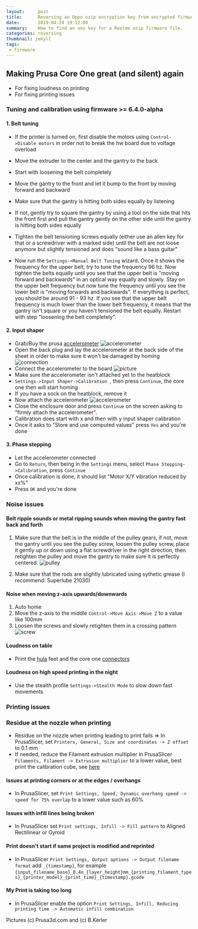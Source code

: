 ```yaml
---
layout:     post
title:      Reversing an Oppo ozip encryption key from encrypted firmware
date:       2019-04-24 19:12:00
summary:    How to find an aes key for a Realme ozip firmware file.
categories: reversing
thumbnail: jekyll
tags:
 - firmware
---
```


## Making Prusa Core One great (and silent) again
- For fixing loudness on printing
- For fixing printing issues

### Tuning and calibration using firmware >= 6.4.0-alpha

#### 1. Belt tuning
- If the printer is turned on, first disable the motors using ```Control->Disable motors``` in order not to break the hw board due to voltage overload

- Move the extruder to the center and the gantry to the back
- Start with loosening the belt completely
- Move the gantry to the front and let it bump to the front by moving forward and backward
- Make sure that the gantry is hitting both sides equally by listening
- If not, gently try to square the gantry by using a tool on the side that hits the front first and pull the gantry gently 
  on the other side until the gantry is hitting both sides equally 
- Tighten the belt tensioning screws equally (either use an allen key for that or a screwdriver with a marked side) until
  the belt are not loose anymore but slightly tensioned and does "sound like a bass guitar"
- Now run the ```Settings->Manual Belt Tuning``` wizard. Once it shows the frequency for the upper belt, try to tune the
  frequency 96 hz. Now tighten the belts equally until you see that the upper belt is "moving forward and backwards" in an optical way
  equally and slowly. Stay on the upper belt frequency but now tune the frequency until you see the lower belt is "moving forwards and backwards".
  If everything is perfect, you should be around 91 - 93 hz. If you see that the upper belt frequency is much lower than the lower belt frequency,
  it means that the gantry isn't square or you haven't tensioned the belt equally. Restart with step "loosening the belt completely".

#### 2. Input shaper
- Grab/Buy the prusa [accelerometer](https://help.prusa3d.com/article/accelerometer-core-one-mk4-s-mk3-9-s_729349) ![accelerometer](https://cdn.help.prusa3d.com/wp-content/uploads/2025/04/410eb67ff568fddaa1019583b75ab776_painted.jpeg) 
- Open the back plug and lay the accelerometer at the back side of the sheet in order to make sure it won't be damaged by homing ![connection]({{site.baseurl}}/images/calibration.jpeg)
- Connect the accelerometer to the board ![picture](https://cdn.help.prusa3d.com/wp-content/uploads/2025/03/37cbb884af39165912f63c44aaa69454.jpg)
- Make sure the accelerometer isn't attached yet to the heatblock
- ```Settings->Input Shaper->Calibration ```, then press ```Continue```, the core one then will start homing
- If you have a sock on the heatblock, remove it
- Now attach the accelerometer ![accelerometer]({{site.baseurl}}/images/accelerometer.jpeg)
- Close the enclosure door and press ```Continue``` on the screen asking to "firmly attach the accelerometer".
- Calibration does start with x and then with y input shaper calibration
- Once it asks to "Store and use computed values" press ```Yes``` and you're done

#### 3. Phase stepping
- Let the accelerometer connected
- Go to ```Return```, then being in the  ```Settings``` menu, select ```Phase Stepping->Calibration```, press ```Continue```
- Once calibration is done, it should list "Motor X/Y vibration reduced by xx%"
- Press ```OK``` and you're done


### Noise issues
#### Belt ripple sounds or metal ripping sounds when moving the gantry fast back and forth
1. Make sure that the belt is in the middle of the pulley gears, if not, move the gantry until you see
the pulley screw, loosen the pulley screw, place it gently up or down using a flat screwdriver in the right direction, then retighten the pulley and move the gantry 
to make sure it is perfectly centered.
![pulley]({{site.baseurl}}/images/pulley.png)

2. Make sure that the rods are slightly lubricated using sythetic grease (I recommend: Superlube 21030)

#### Noise when moving z-axis upwards/downwards
1. Auto home
2. Move the z-axis to the middle ```Control->Move Axis->Move Z``` to a value like 100mm
3. Loosen the screws and slowly retighten them in a crossing pattern
![screw]({{site.baseurl}}/images/screw.png)

#### Loudness on table
- Print the [hula](https://www.printables.com/model/873633-hula-v10-anti-vibration-feet-for-prusa-mk34-core-o) feet and the core one [connectors](https://www.printables.com/model/1288903-core-one-connector-for-hula)

#### Loudness on high speed printing in the night
- Use the stealth profile ```Settings->Stealth Mode``` to slow down fast movements

### Printing issues

### Residue at the nozzle when printing
- Residue on the nozzle when printing leading to print fails => In PrusaSlicer, set ```Printers, General, Size and coordinates -> Z offset``` to 0.1 mm
- If needed, reduce the Filament extrusion multiplier in PrusaSlicer ```Filaments, Filament -> Extrusion multiplier``` to a lower value, best print the calibration cube, see [here](https://help.prusa3d.com/article/extrusion-multiplier-calibration_2257) 

#### Issues at printing corners or at the edges / overhangs
- In PrusaSlicer, set ```Print Settings, Speed, Dynamic overhang speed -> speed for 75% overlap``` to a lower value such as 60%

#### Issues with infill lines being broken
- In PrusaSlicer set ```Print settings, Infill -> Fill pattern``` to Aligned Rectilinear or Gyroid

#### Print doesn't start if same project is modified and reprinted
- In PrusaSlicer ```Print Settings, Output options -> Output filename format``` add ```_{timestamp}```, for example ```{input_filename_base}_0.4n_{layer_height}mm_{printing_filament_types}_{printer_model}_{print_time}_{timestamp}.gcode```

#### My Print is taking too long
- In PrusaSlicer enable the option ```Print Settings, Infill, Reducing printing time -> Automatic infill combination```

Pictures (c) Prusa3d.com and (c) B.Kerler
